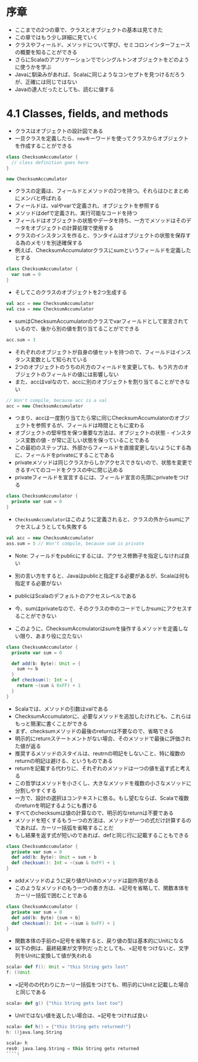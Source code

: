 # 序章
- ここまでの2つの章で、クラスとオブジェクトの基本は見てきた
- この章ではもう少し詳細に見ていく
- クラスやフィールド、メソッドについて学び、セミコロンインターフェースの概要を知ることができる
- さらにScalaのアプリケーションででシングルトンオブジェクトをどのように使うかを学ぶ
- Javaに馴染みがあれば、Scalaに同じようなコンセプトを見つけるだろうが、正確には同じではない
- Javaの達人だったとしても、読むに値する

# 4.1 Classes, fields, and methods
- クラスはオブジェクトの設計図である
- 一旦クラスを定義したら、`new`キーワードを使ってクラスからオブジェクトを作成することができる

```scala
class ChecksumAccumulator {
  // class definition goes here
}
```

```scala
new ChecksumAccumulator
```

- クラスの定義は、フィールドとメソッドの2つを持つ。それらはひとまとめにメンバと呼ばれる
- フィールドは、valやvarで定義され、オブジェクトを参照する
- メソッドはdefで定義され、実行可能なコードを持つ
- フィールドはオブジェクトの状態やデータを持ち、一方でメソッドはそのデータをオブジェクトの計算処理で使用する
- クラスのインスタンスを作ると、ランタイムはオブジェクトの状態を保存する為のメモリを別途確保する
- 例えば、ChecksumAccumulatorクラスにsumというフィールドを定義したとする

```scala
class ChecksumAccumulator {
  var sum = 0
}
```

- そしてこのクラスのオブジェクトを2つ生成する

```scala
val acc = new ChecksumAccumulator
val csa = new ChecksumAccumulator
```

- sumはChecksumAccumulatorのクラスでvarフィールドとして宣言されているので、後から別の値を割り当てることがでできる

```scala
acc.sum = 3
```

- それぞれのオブジェクトが自身の値セットを持つので、フィールドはインスタンス変数として知られている
- 2つのオブジェクトのうちの片方のフィールドを変更しても、もう片方のオブジェクトのフィールドの値には影響しない
- また、accはvalなので、accに別のオブジェクトを割り当てることができない

```scala
// Won't compile, because acc is a val
acc = new ChecksumAccumulator
```

- つまり、accは一度割り当てたら常に同じChecksumAccumulatorのオブジェクトを参照するが、フィールドは時間とともに変わる
- オブジェクトの堅牢性を保つ重要な方法は、オブジェクトの状態 - インスタンス変数の値 - が常に正しい状態を保っていることである
- この最初のステップは、外部からフィールドを直接変更しないようにする為に、フィールドをprivateにすることである
- privateメソッドは同じクラスからしかアクセスできないので、状態を変更できるすべてのコードをクラスの中に閉じ込める
- privateフィールドを宣言するには、フィールド宣言の先頭にprivateをつける

```scala
class ChecksumAccumulator {
  private var sum = 0
}
```

- `ChecksumAccumulator`はこのように定義されると、クラスの外からsumにアクセスしようとしても失敗する

```scala
val acc = new ChecksumAccumulator
ass.sum = 5 // Won't compile, because sum is private
```

- Note: フィールドをpublicにするには、アクセス修飾子を指定しなければ良い
- 別の言い方をすると、Javaはpublicと指定する必要があるが、Scalaは何も指定する必要がない
- publicはScalaのデフォルトのアクセスレベルである

- 今、sumはprivateなので、そのクラスの中のコードでしかsumにアクセスすることができない
- このように、ChecksumAccmulatorはsumを操作するメソッドを定義しない限り、あまり役に立たない

```scala
class ChecksumAccumulator {
  private var sum = 0

  def add(b: Byte): Unit = {
    sum += b
  }
  def checksum(): Int = {
    return ~(sum & 0xFF) + 1
  }
}
```

- Scalaでは、メソッドの引数はvalである
- ChecksumAccumulatorに、必要なメソッドを追加したけれども、これらはもっと簡潔に書くことができる
- まず、checksumメソッドの最後のreturnは不要なので、省略できる
- 明示的にreturnステートメントがない場合、そのメソッドで最後に評価された値が返る
- 推奨するメソッドのスタイルは、reutrnの明記をしないこと、特に複数のreturnの明記は避ける、というものである
- returnを記載する代わりに、それぞれのメソッドは一つの値を返す式と考える
- この哲学はメソッドを小さくし、大きなメソッドを複数の小さなメソッドに分割しやすくする
- 一方で、設計の選択はコンテキストに依る。もし望むならば、Scalaで複数のreturnを明記するようにも書ける
- すべてのchecksumは値の計算なので、明示的なreturnは不要である
- メソッドを短くするもう一つの方法は、メソッドが一つの式だけ計算するのであれば、カーリー括弧を省略することだ
- もし結果を返す式が短いのであれば、defと同じ行に記載することもできる

```scala
class ChecksumAccumulator {
  private var sum = 0
  def add(b: Byte): Unit = sum + b
  def checksum(): Int = ~(sum & 0xFF) + 1
}
```

- addメソッドのように戻り値がUnitのメソッドは副作用がある
- このようなメソッドのもう一つの書き方は、=記号を省略して、関数本体をカーリー括弧で囲むことである

```scala
class ChecksumAccumulator {
  private var sum = 0
  def add(b: Byte) {sum + b}
  def checksum(): Int = ~(sum & 0xFF) + 1
}
```

- 関数本体の手前の=記号を省略すると、戻り値の型は基本的にUnitになる
- 以下の例は、最終結果が文字列だったとしても、=記号をつけないと、文字列をUnitに変換して値が失われる

```scala
scala> def f(): Unit = "this String gets lost"
f: ()Unit
```

- =記号のの代わりにカーリー括弧をつけても、明示的にUnitと記載した場合と同じである

```scala
scala> def g() {"this String gets lost too"}
```

- Unitではない値を返したい場合は、=記号をつければ良い

```scala
scala> def h() = {"this String gets returned!"}
h: ()java.lang.String

scala> h
res0: java.lang.String = this String gets returned
````!







































































